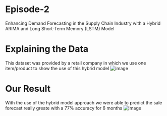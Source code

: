 # Episode-2
 Enhancing Demand Forecasting in the Supply Chain Industry with a Hybrid ARIMA and Long Short-Term Memory (LSTM) Model

# Explaining the Data
This dataset was provided by a retail company in which we use one item/product to show the use of this hybrid model
![image](https://github.com/marinandres/Episode-2/assets/42333476/05dd9488-689a-4025-bb17-414b2faaa429)

# Our Result
With the use of the hybrid model approach we were able to predict the sale forecast really greate with a 77% accuracy for 6 months
![image](https://github.com/marinandres/Episode-2/assets/42333476/917e2b38-b8fd-4954-a189-637747d32209)
